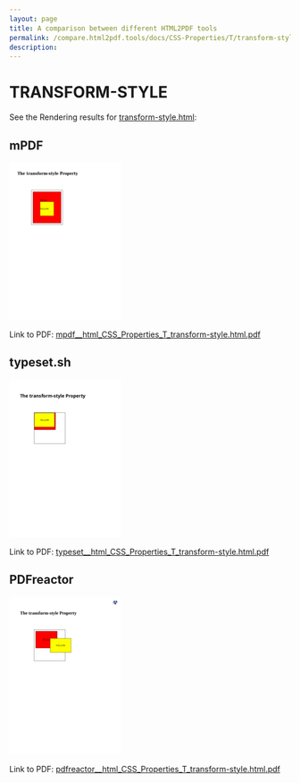 ```yaml
---
layout: page
title: A comparison between different HTML2PDF tools
permalink: /compare.html2pdf.tools/docs/CSS-Properties/T/transform-style.md
description: 
---
```


# TRANSFORM-STYLE

See the Rendering results for [transform-style.html](/html/CSS%20Properties/T/transform-style.html):

## mPDF
![](mpdf__html_CSS_Properties_T_transform-style.html.png) 

Link to PDF: [mpdf__html_CSS_Properties_T_transform-style.html.pdf](mpdf__html_CSS_Properties_T_transform-style.html.pdf)

## typeset.sh
![](typeset__html_CSS_Properties_T_transform-style.html.png) 

Link to PDF: [typeset__html_CSS_Properties_T_transform-style.html.pdf](typeset__html_CSS_Properties_T_transform-style.html.pdf)

## PDFreactor
![](pdfreactor__html_CSS_Properties_T_transform-style.html.png) 

Link to PDF: [pdfreactor__html_CSS_Properties_T_transform-style.html.pdf](pdfreactor__html_CSS_Properties_T_transform-style.html.pdf)
